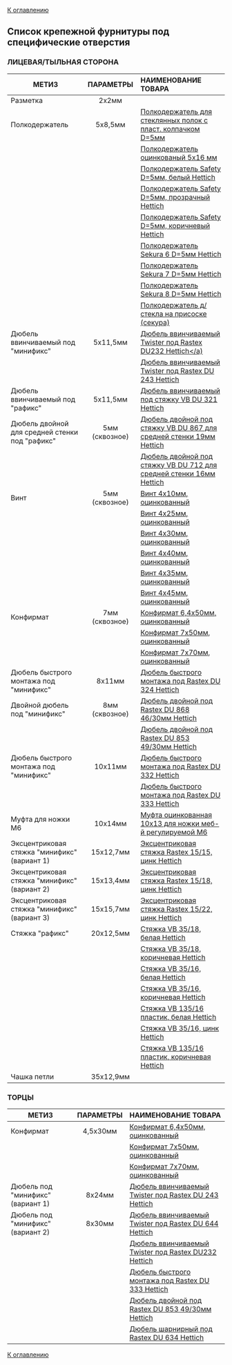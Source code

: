[К оглавлению](/service/doc/?cid=dsp)
## Список крепежной фурнитуры под специфические отверстия

### ЛИЦЕВАЯ/ТЫЛЬНАЯ СТОРОНА
МЕТИЗ                                               | ПАРАМЕТРЫ      | НАИМЕНОВАНИЕ ТОВАРА
----------------------------------------------------|:--------------:|:-------------------------------------------------------------------------------------------------------------------------------------------------------------------
Разметка                                            |   2х2мм        |  &nbsp;
Полкодержатель                                      |   5х8,5мм      |  <a href="https://viyar.ua/search/?q=83245" target="_blank">Полкодержатель для стеклянных полок с пласт. колпачком D=5мм</a> 
                    &nbsp;                          |      &nbsp;    |  <a href="https://viyar.ua/search/?q=52636" target="_blank">Полкодержатель оцинкованый 5x16 мм</a>
                    &nbsp;                          |      &nbsp;    |  <a href="https://viyar.ua/search/?q=85354" target="_blank">Полкодержатель Safety D=5мм, белый Hettich</a>
                    &nbsp;                          |      &nbsp;    |  <a href="https://viyar.ua/search/?q=85357" target="_blank">Полкодержатель Safety D=5мм, прозрачный Hettich</a>
                    &nbsp;                          |      &nbsp;    |  <a href="https://viyar.ua/search/?q=85355" target="_blank">Полкодержатель Safety D=5мм, коричневый Hettich</a>
                    &nbsp;                          |      &nbsp;    |  <a href="https://viyar.ua/search/?q=85359" target="_blank">Полкодержатель Sekura 6 D=5мм Hettich</a>
                    &nbsp;                          |      &nbsp;    |  <a href="https://viyar.ua/search/?q=85358" target="_blank">Полкодержатель Sekura 7 D=5мм Hettich</a>
                    &nbsp;                          |      &nbsp;    |  <a href="https://viyar.ua/search/?q=83221" target="_blank">Полкодержатель Sekura 8 D=5мм Hettich</a>
                    &nbsp;                          |      &nbsp;    |  <a href="https://viyar.ua/search/?q=52637" target="_blank">Полкодержатель д/стекла на присоске (секура)</a>
Дюбель ввинчиваемый под "минификс"                  |   5х11,5мм     |  <a href="https://viyar.ua/search/?q=57722" target="_blank">Дюбель ввинчиваемый Twister под Rastex DU232 Hettich</a)
                    &nbsp;                          |      &nbsp;    |  <a href="https://viyar.ua/search/?q=83203" target="_blank">Дюбель ввинчиваемый Twister под Rastex DU 243 Hettich</a>
Дюбель ввинчиваемый под "рафикс"                    |   5х11,5мм     |  <a href="https://viyar.ua/search/?q=61136" target="_blank">Дюбель ввинчиваемый под стяжку VB DU 321 Hettich</a>
Дюбель двойной для средней стенки под "рафикс"      | 5мм (сквозное) |  <a href="https://viyar.ua/search/?q=83257" target="_blank">Дюбель двойной под стяжку VB DU 867 для средней стенки 19мм Hettich</a>
                    &nbsp;                          |     &nbsp;     |  <a href="https://viyar.ua/search/?q=83989" target="_blank">Дюбель двойной под стяжку VB DU 712 для средней стенки 16мм Hettich</a>
Винт                                                | 5мм (сквозное) |  <a href="https://viyar.ua/search/?q=88492" target="_blank">Винт 4х10мм, оцинкованный</a>
                    &nbsp;                          |     &nbsp;     |  <a href="https://viyar.ua/search/?q=80432" target="_blank">Винт 4х25мм, оцинкованный</a>
                    &nbsp;                          |     &nbsp;     |  <a href="https://viyar.ua/search/?q=52598" target="_blank">Винт 4х30мм, оцинкованный</a>
                    &nbsp;                          |     &nbsp;     |  <a href="https://viyar.ua/search/?q=52600" target="_blank">Винт 4х40мм, оцинкованный</a>
                    &nbsp;                          |     &nbsp;     |  <a href="https://viyar.ua/search/?q=52599" target="_blank">Винт 4х35мм, оцинкованный</a>
                    &nbsp;                          |     &nbsp;     |  <a href="https://viyar.ua/search/?q=52601" target="_blank">Винт 4х45мм, оцинкованный</a>
Конфирмат                                           | 7мм (сквозное) |  <a href="https://viyar.ua/search/?q=60837" target="_blank">Конфирмат 6,4х50мм, оцинкованный</a>
                    &nbsp;                          |     &nbsp;     |  <a href="https://viyar.ua/search/?q=52559" target="_blank">Конфирмат 7х50мм, оцинкованный</a>
                    &nbsp;                          |     &nbsp;     |  <a href="https://viyar.ua/search/?q=52560" target="_blank">Конфирмат 7х70мм, оцинкованный</a>
Дюбель быстрого монтажа под "минификс"              | 8х11мм         |  <a href="https://viyar.ua/search/?q=83200" target="_blank">Дюбель быстрого монтажа под Rastex DU 324 Hettich</a>
Двойной дюбель под "минификс"                       | 8мм (сквозное) |  <a href="https://viyar.ua/search/?q=83205" target="_blank">Дюбель двойной под Rastex DU 868 46/30мм Hettich</a>
                    &nbsp;                          |     &nbsp;     |  <a href="https://viyar.ua/search/?q=83984" target="_blank">Дюбель двойной под Rastex DU 853 49/30мм Hettich</a>
Дюбель быстрого монтажа под "минификс"              | 	10х11мм      |  <a href="https://viyar.ua/search/?q=83201" target="_blank">Дюбель быстрого монтажа под Rastex DU 332 Hettich</a>
                    &nbsp;                          |     &nbsp;     |  <a href="https://viyar.ua/search/?q=83202" target="_blank">Дюбель быстрого монтажа под Rastex DU 333 Hettich</a>
Муфта для ножки М6                                  |   10х14мм      |  <a href="https://viyar.ua/search/?q=11353" target="_blank">Муфта оцинкованная 10х13 для ножки меб-й регулируемой М6</a>
Эксцентриковая стяжка "минификс" (вариант 1)        |  15х12,7мм     |  <a href="https://viyar.ua/search/?q=59042" target="_blank">Эксцентриковая стяжка Rastex 15/15, цинк Hettich</a>
Эксцентриковая стяжка "минификс" (вариант 2)        |  15х13,4мм     |  <a href="https://viyar.ua/search/?q=61281" target="_blank">Эксцентриковая стяжка Rastex 15/18, цинк Hettich</a>
Эксцентриковая стяжка "минификс" (вариант 3)        |  15х15,7мм     |  <a href="https://viyar.ua/search/?q=83199" target="_blank">Эксцентриковая стяжка Rastex 15/22, цинк Hettich</a>
Стяжка "рафикс"                                     |  20х12,5мм     |  <a href="https://viyar.ua/search/?q=84628" target="_blank">Стяжка VB 35/18, белая Hettich</a>
                   &nbsp;                           |     &nbsp;     |  <a href="https://viyar.ua/search/?q=82759" target="_blank">Стяжка VB 35/18, коричневая Hettich</a>
                   &nbsp;                           |     &nbsp;     |  <a href="https://viyar.ua/search/?q=57576" target="_blank">Стяжка VB 35/16, белая Hettich</a>
                   &nbsp;                           |     &nbsp;     |  <a href="https://viyar.ua/search/?q=57575" target="_blank">Стяжка VB 35/16, коричневая Hettich</a>
                   &nbsp;                           |     &nbsp;     |  <a href="https://viyar.ua/search/?q=82373" target="_blank">Стяжка VB 135/16 пластик, белая Hettich</a>
                   &nbsp;                           |     &nbsp;     |  <a href="https://viyar.ua/search/?q=81618" target="_blank">Стяжка VB 35/16, цинк Hettich</a>
                   &nbsp;                           |    &nbsp;      |  <a href="https://viyar.ua/search/?q=83207" target="_blank">Стяжка VB 135/16 пластик, коричневая Hettich</a>
Чашка петли                                         | 35х12,9мм      |  &nbsp;

### ТОРЦЫ
МЕТИЗ                                               | ПАРАМЕТРЫ      | НАИМЕНОВАНИЕ ТОВАРА
----------------------------------------------------|:--------------:|:-------------------------------------------------------------------------------------------------------------------------------------------------------------------
Конфирмат                                           |   4,5х30мм     | <a href="https://viyar.ua/search/?q=60837" target="_blank">Конфирмат 6,4х50мм, оцинкованный</a>
                 &nbsp;                             |   &nbsp;       | <a href="https://viyar.ua/search/?q=52559" target="_blank">Конфирмат 7х50мм, оцинкованный</a>
                 &nbsp;                             |   &nbsp;       | <a href="https://viyar.ua/search/?q=52560" target="_blank">Конфирмат 7х70мм, оцинкованный</a>
Дюбель под "минификс" (вариант 1)                   |   8х24мм       | <a href="https://viyar.ua/search/?q=83203" target="_blank">Дюбель ввинчиваемый Twister под Rastex DU 243 Hettich</a>
Дюбель под "минификс" (вариант 2)                   |   8х30мм       | <a href="https://viyar.ua/search/?q=83204" target="_blank">Дюбель ввинчиваемый Twister под Rastex DU 644 Hettich</a>
                 &nbsp;                             |   &nbsp;       | <a href="https://viyar.ua/search/?q=57722" target="_blank">Дюбель ввинчиваемый Twister под Rastex DU232 Hettich</a>
                 &nbsp;                             |   &nbsp;       | <a href="https://viyar.ua/search/?q=83202" target="_blank">Дюбель быстрого монтажа под Rastex DU 333 Hettich</a>
                 &nbsp;                             |   &nbsp;       | <a href="https://viyar.ua/search/?q=83984" target="_blank">Дюбель двойной под Rastex DU 853 49/30мм Hettich</a>
                 &nbsp;                             |   &nbsp;       | <a href="https://viyar.ua/search/?q=85286" target="_blank">Дюбель шарнирный под Rastex DU 634 Hettich</a>

[К оглавлению](/service/doc/?cid=dsp)